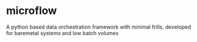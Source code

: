 # microflow
A python based data orchestration framework with minimal frills, developed for baremetal systems and low batch volumes
